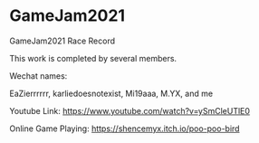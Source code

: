 # GameJam2021
GameJam2021 Race Record

This work is completed by several members.

Wechat names:

EaZierrrrrr,
karliedoesnotexist,
Mi19aaa,
M.YX,
and me

Youtube Link: https://www.youtube.com/watch?v=ySmCleUTlE0

Online Game Playing: https://shencemyx.itch.io/poo-poo-bird
